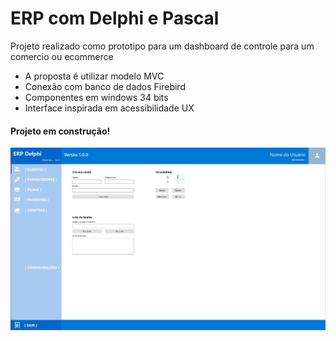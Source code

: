 # ERP com Delphi e Pascal
Projeto realizado como prototipo para um dashboard de controle para um comercio ou ecommerce

* A proposta é utilizar modelo MVC
* Conexão com banco de dados Firebird
* Componentes em windows 34 bits
* Interface inspirada em acessibilidade UX

#### Projeto em construção!

![Interface](./src/assets/interface.jpg)